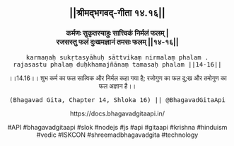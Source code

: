 <center><h2>||श्रीमद्‍भगवद्‍-गीता १४.१६||</h2>
<h3>कर्मणः सुकृतस्याहुः सात्त्विकं निर्मलं फलम् |<br/>रजसस्तु फलं दुःखमज्ञानं तमसः फलम् ||१४-१६||</h3>
<pre>karmaṇaḥ sukṛtasyāhuḥ sāttvikaṃ nirmalaṃ phalam .<br/>rajasastu phalaṃ duḥkhamajñānaṃ tamasaḥ phalam ||14-16||</pre>
<p>।।14.16।। शुभ कर्म का फल सात्विक और निर्मल कहा गया है; रजोगुण का फल दु;ख और तमोगुण का फल अज्ञान है।।</p>
<pre>(Bhagavad Gita, Chapter 14, Shloka 16) || @BhagavadGitaApi</pre><p>https://docs.bhagavadgitaapi.in/</p><p>#API #bhagavadgitaapi #slok #nodejs #js #api #gitaapi #krishna #hinduism #vedic #ISKCON #shreemadbhagavadgita #technology</p></center>
